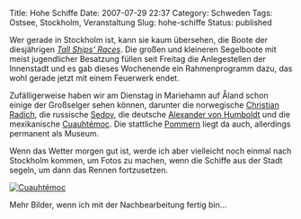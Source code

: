 Title: Hohe Schiffe
Date: 2007-07-29 22:37
Category: Schweden
Tags: Ostsee, Stockholm, Veranstaltung
Slug: hohe-schiffe
Status: published

Wer gerade in Stockholm ist, kann sie kaum übersehen, die Boote der
diesjährigen [*Tall Ships’ Races*](http://www.tsr07.se/). Die großen und
kleineren Segelboote mit meist jugendlicher Besatzung füllen seit
Freitag die Anlegestellen der Innenstadt und es gab dieses Wochenende
ein Rahmenprogramm dazu, das wohl gerade jetzt mit einem Feuerwerk
endet.

Zufälligerweise haben wir am Dienstag in Mariehamn auf Åland schon
einige der Großselger sehen können, darunter die norwegische [Christian
Radich](http://de.wikipedia.org/wiki/Christian_Radich), die russische
[Sedov](http://de.wikipedia.org/wiki/Sedov), die deutsche [Alexander von
Humboldt](http://de.wikipedia.org/wiki/Alexander_von_Humboldt_(Schiff))
und die mexikanische
[Cuauhtémoc](http://de.wikipedia.org/wiki/Cuauht%C3%A9moc_%28Schiff%29).
Die stattliche [Pommern](http://de.wikipedia.org/wiki/Pommern_(Schiff))
liegt da auch, allerdings permanent als Museum.

Wenn das Wetter morgen gut ist, werde ich aber vielleicht noch einmal
nach Stockholm kommen, um Fotos zu machen, wenn die Schiffe aus der
Stadt segeln, um dann das Rennen fortzusetzen.

[![Cuauhtémoc](/pic/mexiboat_s.jpg "Cuauhtémoc")](/pic/mexiboat_l.jpg)

Mehr Bilder, wenn ich mit der Nachbearbeitung fertig bin…

